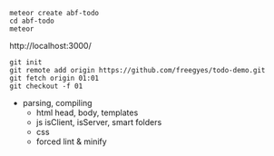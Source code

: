 ````
meteor create abf-todo
cd abf-todo
meteor
````

http://localhost:3000/

````
git init
git remote add origin https://github.com/freegyes/todo-demo.git
git fetch origin 01:01
git checkout -f 01
````

- parsing, compiling
    - html head, body, templates
    - js isClient, isServer, smart folders
    - css
    - forced lint & minify




